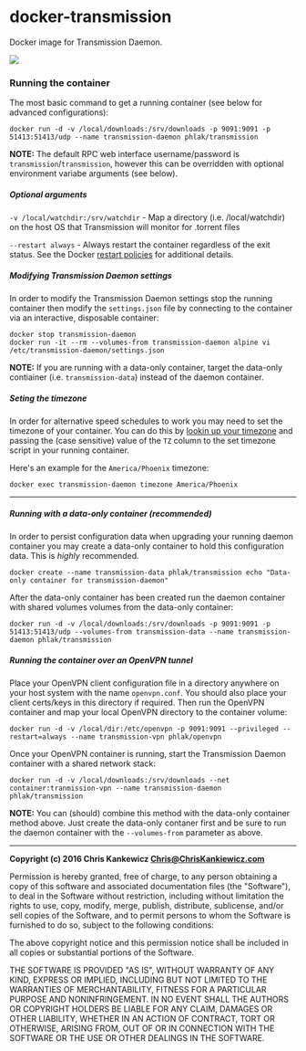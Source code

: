 docker-transmission
===================

Docker image for Transmission Daemon.

[![](https://badge.imagelayers.io/phlak/transmission:latest.svg)](https://imagelayers.io/?images=phlak/transmission:latest 'Get your own badge on imagelayers.io')


### Running the container

The most basic command to get a running container (see below for advanced configurations):

    docker run -d -v /local/downloads:/srv/downloads -p 9091:9091 -p 51413:51413/udp --name transmission-daemon phlak/transmission

**NOTE:** The default RPC web interface username/password is `transmission`/`transmission`, however
this can be overridden with optional environment variabe arguments (see below).


##### Optional arguments

`-v /local/watchdir:/srv/watchdir` - Map a directory (i.e. /local/watchdir) on the host OS that
                                     Transmission will monitor for .torrent files

`--restart always` - Always restart the container regardless of the exit status. See the Docker
                     [restart policies](https://goo.gl/OI87rA) for additional details.


##### Modifying Transmission Daemon settings

In order to modify the Transmission Daemon settings stop the running container then modify the
`settings.json` file by connecting to the container via an interactive, disposable container:

    docker stop transmission-daemon
    docker run -it --rm --volumes-from transmission-daemon alpine vi /etc/transmission-daemon/settings.json

**NOTE:** If you are running with a data-only container, target the data-only contiainer (i.e.
`transmission-data`) instead of the daemon container.


##### Seting the timezone

In order for alternative speed schedules to work you may need to set the timezone of your container.
You can do this by [lookin up your timezone](https://goo.gl/uy1J6q) and passing the (case sensitive)
value of the `TZ` column to the set timezone script in your running container.

Here's an example for the `America/Phoenix` timezone:

    docker exec transmission-daemon timezone America/Phoenix


-----

##### Running with a data-only container (recommended)

In order to persist configuration data when upgrading your running daemon container you may create a
data-only container to hold this configuration data. This is _highly_ recommended.

    docker create --name transmission-data phlak/transmission echo "Data-only container for transmission-daemon"

After the data-only container has been created run the daemon container with shared volumes volumes
from the data-only container:

    docker run -d -v /local/downloads:/srv/downloads -p 9091:9091 -p 51413:51413/udp --volumes-from transmission-data --name transmission-daemon phlak/transmission


##### Running the container over an OpenVPN tunnel

Place your OpenVPN client configuration file in a directory anywhere on your host system with the
name `openvpn.conf`. You should also place your client certs/keys in this directory if required.
Then run the OpenVPN container and map your local OpenVPN directory to the container volume:

    docker run -d -v /local/dir:/etc/openvpn -p 9091:9091 --privileged --restart=always --name transmission-vpn phlak/openvpn

Once your OpenVPN container is running, start the Transmission Daemon container with a shared
network stack:

    docker run -d -v /local/downloads:/srv/downloads --net container:tranmission-vpn --name transmission-daemon phlak/transmission

**NOTE:** You can (should) combine this method with the data-only container method above. Just
create the data-only contaner first and be sure to run the daemon container with the
`--volumes-from` parameter as above.


-----

**Copyright (c) 2016 Chris Kankewicz <Chris@ChrisKankiewicz.com>**

Permission is hereby granted, free of charge, to any person obtaining a copy
of this software and associated documentation files (the "Software"), to deal
in the Software without restriction, including without limitation the rights
to use, copy, modify, merge, publish, distribute, sublicense, and/or sell
copies of the Software, and to permit persons to whom the Software is
furnished to do so, subject to the following conditions:

The above copyright notice and this permission notice shall be included in
all copies or substantial portions of the Software.

THE SOFTWARE IS PROVIDED "AS IS", WITHOUT WARRANTY OF ANY KIND, EXPRESS OR
IMPLIED, INCLUDING BUT NOT LIMITED TO THE WARRANTIES OF MERCHANTABILITY,
FITNESS FOR A PARTICULAR PURPOSE AND NONINFRINGEMENT. IN NO EVENT SHALL THE
AUTHORS OR COPYRIGHT HOLDERS BE LIABLE FOR ANY CLAIM, DAMAGES OR OTHER
LIABILITY, WHETHER IN AN ACTION OF CONTRACT, TORT OR OTHERWISE, ARISING FROM,
OUT OF OR IN CONNECTION WITH THE SOFTWARE OR THE USE OR OTHER DEALINGS IN
THE SOFTWARE.
